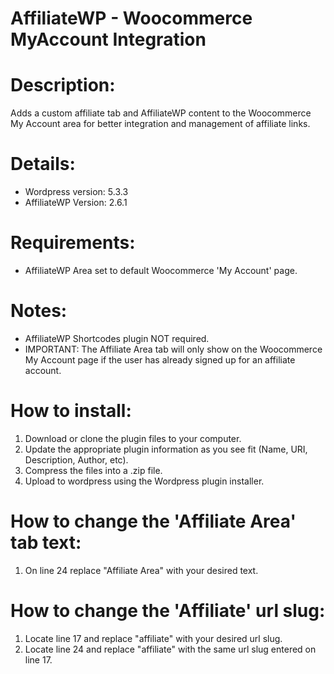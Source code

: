 # AffiliateWP - Woocommerce MyAccount Integration

# Description:
Adds a custom affiliate tab and AffiliateWP content to the Woocommerce My Account area for better integration and management of affiliate links.

# Details:
- Wordpress version: 5.3.3
- AffiliateWP Version: 2.6.1

# Requirements:
- AffiliateWP Area set to default Woocommerce 'My Account' page.

# Notes:
- AffiliateWP Shortcodes plugin NOT required.
- IMPORTANT: The Affiliate Area tab will only show on the Woocommerce My Account page if the user has already signed up for an affiliate account. 
# How to install:
1. Download or clone the plugin files to your computer.
2. Update the appropriate plugin information as you see fit (Name, URI, Description, Author, etc).
3. Compress the files into a .zip file.
4. Upload to wordpress using the Wordpress plugin installer.

# How to change the 'Affiliate Area' tab text:
1. On line 24 replace "Affiliate Area" with your desired text.

# How to change the 'Affiliate' url slug:
1. Locate line 17 and replace "affiliate" with your desired url slug.
2. Locate line 24 and replace "affiliate" with the same url slug entered on line 17.